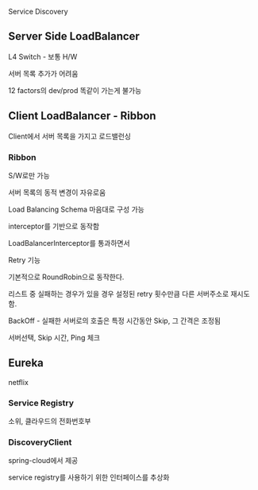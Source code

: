 Service Discovery

## Server Side LoadBalancer

L4 Switch - 보통 H/W

서버 목록 추가가 어려움

12 factors의 dev/prod 똑같이 가는게 불가능



## Client LoadBalancer - Ribbon

Client에서 서버 목록을 가지고 로드밸런싱

### Ribbon

S/W로만 가능

서버 목록의 동적 변경이 자유로움

Load Balancing Schema 마음대로 구성 가능

interceptor를 기반으로 동작함

LoadBalancerInterceptor를 통과하면서 

Retry 기능

기본적으로 RoundRobin으로 동작한다.

리스트 중 실패하는 경우가 있을 경우 설정된 retry 횟수만큼 다른 서버주소로 재시도 함.

BackOff - 실패한 서버로의 호출은 특정 시간동안 Skip, 그 간격은 조정됨

서버선택, Skip 시간, Ping 체크



## Eureka

netflix

### Service Registry

소위, 클라우드의 전화번호부

### DiscoveryClient

spring-cloud에서 제공

service registry를 사용하기 위한 인터페이스를 추상화



